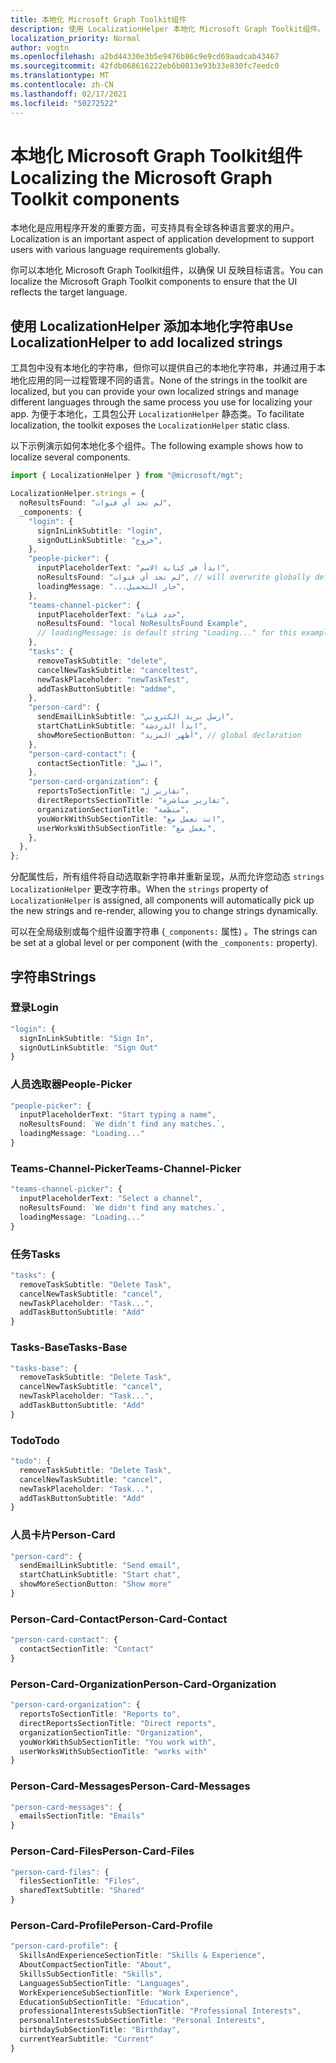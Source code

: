 ```yaml
---
title: 本地化 Microsoft Graph Toolkit组件
description: 使用 LocalizationHelper 本地化 Microsoft Graph Toolkit组件。
localization_priority: Normal
author: vogtn
ms.openlocfilehash: a2bd44330e3b5e9476b86c9e9cd69aadcab43467
ms.sourcegitcommit: 42fdb068616222eb6b0813e93b33e830fc7eedc0
ms.translationtype: MT
ms.contentlocale: zh-CN
ms.lasthandoff: 02/17/2021
ms.locfileid: "50272522"
---
```

# <a name="localizing-the-microsoft-graph-toolkit-components"></a><span data-ttu-id="a4df8-103">本地化 Microsoft Graph Toolkit组件</span><span class="sxs-lookup"><span data-stu-id="a4df8-103">Localizing the Microsoft Graph Toolkit components</span></span>

<span data-ttu-id="a4df8-104">本地化是应用程序开发的重要方面，可支持具有全球各种语言要求的用户。</span><span class="sxs-lookup"><span data-stu-id="a4df8-104">Localization is an important aspect of application development to support users with various language requirements globally.</span></span>

<span data-ttu-id="a4df8-105">你可以本地化 Microsoft Graph Toolkit组件，以确保 UI 反映目标语言。</span><span class="sxs-lookup"><span data-stu-id="a4df8-105">You can localize the Microsoft Graph Toolkit components to ensure that the UI reflects the target language.</span></span>

## <a name="use-localizationhelper-to-add-localized-strings"></a><span data-ttu-id="a4df8-106">使用 LocalizationHelper 添加本地化字符串</span><span class="sxs-lookup"><span data-stu-id="a4df8-106">Use LocalizationHelper to add localized strings</span></span>

<span data-ttu-id="a4df8-107">工具包中没有本地化的字符串，但你可以提供自己的本地化字符串，并通过用于本地化应用的同一过程管理不同的语言。</span><span class="sxs-lookup"><span data-stu-id="a4df8-107">None of the strings in the toolkit are localized, but you can provide your own localized strings and manage different languages through the same process you use for localizing your app.</span></span> <span data-ttu-id="a4df8-108">为便于本地化，工具包公开 `LocalizationHelper` 静态类。</span><span class="sxs-lookup"><span data-stu-id="a4df8-108">To facilitate localization, the toolkit exposes the `LocalizationHelper` static class.</span></span>

<span data-ttu-id="a4df8-109">以下示例演示如何本地化多个组件。</span><span class="sxs-lookup"><span data-stu-id="a4df8-109">The following example shows how to localize several components.</span></span>

```ts
import { LocalizationHelper } from "@microsoft/mgt";

LocalizationHelper.strings = {
  noResultsFound: "لم نجد أي قنوات",
  _components: {
    "login": {
      signInLinkSubtitle: "login",
      signOutLinkSubtitle: "خروج",
    },
    "people-picker": {
      inputPlaceholderText: "ابدأ في كتابة الاسم",
      noResultsFound: "لم نجد أي قنوات", // will overwrite globally defined noResultsFound in people-picker component
      loadingMessage: "...جار التحميل",
    },
    "teams-channel-picker": {
      inputPlaceholderText: "حدد قناة",
      noResultsFound: "local NoResultsFound Example",
      // loadingMessage: is default string "Loading..." for this example since not defined globally or locally
    },
    "tasks": {
      removeTaskSubtitle: "delete",
      cancelNewTaskSubtitle: "canceltest",
      newTaskPlaceholder: "newTaskTest",
      addTaskButtonSubtitle: "addme",
    },
    "person-card": {
      sendEmailLinkSubtitle: "ارسل بريد الكتروني",
      startChatLinkSubtitle: "ابدأ الدردشة",
      showMoreSectionButton: "أظهر المزيد", // global declaration
    },
    "person-card-contact": {
      contactSectionTitle: "اتصل",
    },
    "person-card-organization": {
      reportsToSectionTitle: "تقارير ل",
      directReportsSectionTitle: "تقارير مباشرة",
      organizationSectionTitle: "منظمة",
      youWorkWithSubSectionTitle: "انت تعمل مع",
      userWorksWithSubSectionTitle: "يعمل مع",
    },
  },
};
```

<span data-ttu-id="a4df8-110">分配属性后，所有组件将自动选取新字符串并重新呈现，从而允许您动态 `strings` `LocalizationHelper` 更改字符串。</span><span class="sxs-lookup"><span data-stu-id="a4df8-110">When the `strings` property of `LocalizationHelper` is assigned, all components will automatically pick up the new strings and re-render, allowing you to change strings dynamically.</span></span> 

<span data-ttu-id="a4df8-111">可以在全局级别或每个组件设置字符串 (`_components:` 属性) 。</span><span class="sxs-lookup"><span data-stu-id="a4df8-111">The strings can be set at a global level or per component (with the `_components:` property).</span></span>

## <a name="strings"></a><span data-ttu-id="a4df8-112">字符串</span><span class="sxs-lookup"><span data-stu-id="a4df8-112">Strings</span></span>

### <a name="login"></a><span data-ttu-id="a4df8-113">登录</span><span class="sxs-lookup"><span data-stu-id="a4df8-113">Login</span></span>

```ts
"login": {
  signInLinkSubtitle: "Sign In",
  signOutLinkSubtitle: "Sign Out"
}
```

### <a name="people-picker"></a><span data-ttu-id="a4df8-114">人员选取器</span><span class="sxs-lookup"><span data-stu-id="a4df8-114">People-Picker</span></span>

```ts
"people-picker": {
  inputPlaceholderText: "Start typing a name",
  noResultsFound: `We didn't find any matches.`,
  loadingMessage: "Loading..."
}
```

### <a name="teams-channel-picker"></a><span data-ttu-id="a4df8-115">Teams-Channel-Picker</span><span class="sxs-lookup"><span data-stu-id="a4df8-115">Teams-Channel-Picker</span></span>

```ts
"teams-channel-picker": {
  inputPlaceholderText: "Select a channel",
  noResultsFound: `We didn't find any matches.`,
  loadingMessage: "Loading..."
}
```

### <a name="tasks"></a><span data-ttu-id="a4df8-116">任务</span><span class="sxs-lookup"><span data-stu-id="a4df8-116">Tasks</span></span>

```ts
"tasks": {
  removeTaskSubtitle: "Delete Task",
  cancelNewTaskSubtitle: "cancel",
  newTaskPlaceholder: "Task...",
  addTaskButtonSubtitle: "Add"
}
```

### <a name="tasks-base"></a><span data-ttu-id="a4df8-117">Tasks-Base</span><span class="sxs-lookup"><span data-stu-id="a4df8-117">Tasks-Base</span></span>

```ts
"tasks-base": {
  removeTaskSubtitle: "Delete Task",
  cancelNewTaskSubtitle: "cancel",
  newTaskPlaceholder: "Task...",
  addTaskButtonSubtitle: "Add"
}
```

### <a name="todo"></a><span data-ttu-id="a4df8-118">Todo</span><span class="sxs-lookup"><span data-stu-id="a4df8-118">Todo</span></span>

```ts
"todo": {
  removeTaskSubtitle: "Delete Task",
  cancelNewTaskSubtitle: "cancel",
  newTaskPlaceholder: "Task...",
  addTaskButtonSubtitle: "Add"
}
```

### <a name="person-card"></a><span data-ttu-id="a4df8-119">人员卡片</span><span class="sxs-lookup"><span data-stu-id="a4df8-119">Person-Card</span></span>

```ts
"person-card": {
  sendEmailLinkSubtitle: "Send email",
  startChatLinkSubtitle: "Start chat",
  showMoreSectionButton: "Show more"
}
```

### <a name="person-card-contact"></a><span data-ttu-id="a4df8-120">Person-Card-Contact</span><span class="sxs-lookup"><span data-stu-id="a4df8-120">Person-Card-Contact</span></span>

```ts
"person-card-contact": {
  contactSectionTitle: "Contact"
}
```

### <a name="person-card-organization"></a><span data-ttu-id="a4df8-121">Person-Card-Organization</span><span class="sxs-lookup"><span data-stu-id="a4df8-121">Person-Card-Organization</span></span>

```ts
"person-card-organization": {
  reportsToSectionTitle: "Reports to",
  directReportsSectionTitle: "Direct reports",
  organizationSectionTitle: "Organization",
  youWorkWithSubSectionTitle: "You work with",
  userWorksWithSubSectionTitle: "works with"
}
```

### <a name="person-card-messages"></a><span data-ttu-id="a4df8-122">Person-Card-Messages</span><span class="sxs-lookup"><span data-stu-id="a4df8-122">Person-Card-Messages</span></span>

```ts
"person-card-messages": {
  emailsSectionTitle: "Emails"
}
```

### <a name="person-card-files"></a><span data-ttu-id="a4df8-123">Person-Card-Files</span><span class="sxs-lookup"><span data-stu-id="a4df8-123">Person-Card-Files</span></span>

```ts
"person-card-files": {
  filesSectionTitle: "Files",
  sharedTextSubtitle: "Shared"
}
```

### <a name="person-card-profile"></a><span data-ttu-id="a4df8-124">Person-Card-Profile</span><span class="sxs-lookup"><span data-stu-id="a4df8-124">Person-Card-Profile</span></span>

```ts
"person-card-profile": {
  SkillsAndExperienceSectionTitle: "Skills & Experience",
  AboutCompactSectionTitle: "About",
  SkillsSubSectionTitle: "Skills",
  LanguagesSubSectionTitle: "Languages",
  WorkExperienceSubSectionTitle: "Work Experience",
  EducationSubSectionTitle: "Education",
  professionalInterestsSubSectionTitle: "Professional Interests",
  personalInterestsSubSectionTitle: "Personal Interests",
  birthdaySubSectionTitle: "Birthday",
  currentYearSubtitle: "Current"
}
```
